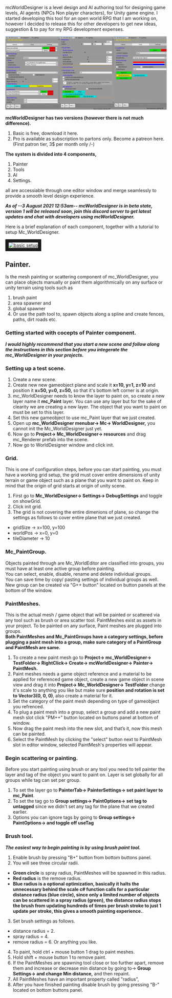 mcWorldDesigner is a level design and AI authoring tool for designing game levels, AI agents (NPCs Non player characters), for Unity game engine.
I started developing this tool for an open world RPG that I am working on, however I decided to release this for other developers to get new ideas, suggestion & to pay for my RPG development expenses. 

![alt text](https://github.com/DreamBirdXx/mcWorldDesigner/blob/main/images/main.jpg "Logo Title Text 1")

**mcWorldDesigner has two versions (however there is not much difference).**
1. Basic is free, download it here.
2. Pro is available as subscription to partons only. Become a patreon here. (First patron tier, 3$ per month only /-)

**The system is divided into 4 components,**
1. Painter
2. Tools
3. AI
4. Settings.

all are accessiable through one editor window and merge seamlessly to provide a smooth level design experience.

**_As of --3 August 2021 12:53am-- mcWorldDesigner is in beta state, version 1 will be released soon, join this discord server to get latest updates and chat with developers using mcWorldDesigner._**

Here is a brief explanation of each component, together with a tutorial to setup Mc_WorldDesigner.

<a href="https://youtu.be/711mmytbcls" target="_blank"><img src="http://img.youtube.com/vi/YOUTUBE_VIDEO_ID_HERE/0.jpg" 
alt="basic setup" width="240" height="180" border="10" /></a>

## Painter.
Is the mesh painting or scattering component of mc_WorldDesigner, you can place objects manually or paint them algorithmically on any surface or unity terrain using tools such as
1. brush paint
2. area spawner and 
3. global spawner
4. Or use the path tool to, spawn objects along a spline and create fences, paths, dirt roads etc.

### Getting started with cocepts of Painter component.

**_I would highly recommend that you start a new scene and follow along the instructions in this section before you integerate the mc_WorldDesigner in your projects._**

### Setting up a test scene.
1. Create a new scene.
2. Create new new gameobject plane and scale it **x=10, y=1, z=10** and position it **x=50, y=0, z=50,** so that it's bottom  left corner is at origin.
3. mc_WorldDesigner needs to know the layer to paint on, so create a new layer name it **mc_Paint** layer. You can use any layer but for the sake of clearity we are creating a new layer. The object that you want to paint on must be set to this layer.
4. Set this new gameobject to use mc_Paint layer that we just created.
5. Open up **mc_WorldDesigner menubar-> Mc-> WorldDesigner,** you cannot init the Mc_WorldDesigner just yet.
6. Now go to **Project-> Mc_WorldDesigner-> resources** and drag mc_Renderer prefab into the scene.
7. Now go to WorldDesigner window and click init.

### Grid.
This is one of configuration steps, before you can start painting, you must have a working grid setup, the grid must cover entire dimensions of unity terrain or game object such as a plane that you want to paint on.
   Keep in mind that the origin of grid starts at origin of unity scene.

1. First go to **Mc_WorldDesigner-> Settings-> DebugSettings** and toggle on showGrid.
2. Click init grid.
3. The grid is not covering the entire dimenions of plane, so change the settings as follows to cover entire plane that we just created.
 * gridSize     -> x=100, y=100
 * worldPos     -> x=0,   y=0
 * tileDiameter -> 10

### Mc_PaintGroup.
Objects painted through are Mc_WorldEditor are classified into groups, you must have at least one active group before painting.  
   You can select, enable, disable, rename and delete individual groups.  
   You can save time by copy/ pasting settings of individual groups as well.  
   New group can be created via "G++ button" located on button panels at the bottom of the window.  

### PaintMeshes.
This is the actual mesh / game object that will be painted or scattered via any tool such as brush or area scatter tool. 
   PaintMeshes exist as assets in your project. 
   To be painted on any surface, Paint meshes are plugged into groups.  
   **Both PaintMeshes and Mc_PaintGroups have a category settings, before plugging a paint mesh into a group, make sure category of a PaintGroup and PaintMesh are same.**  

1. To create a new paint mesh go to **Project-> mc_WorldDesigner-> TestFolder-> RightClick-> Create-> mcWorldDesigner-> Painter-> PaintMesh.**
3. Paint meshes needs a game object reference and a material to be applied for referenced game object, create a new game object in scene view and drag it into **Project-> Mc_WorldDesigner-> TestFolder** change it's scale to anything you like but make sure **position and rotation is set to Vector3(0, 0, 0)**, also create a material for it.
4. Set the category of the paint mesh depending on type of gameobject you refrenced.
5. To plug a paint mesh into a group, select a group and add a new paint mesh slot click "PM++" button located on buttons panel at bottom of window.
6. Now drag the paint mesh into the new slot, and that’s it, now this mesh can be painted.
7. Select the PaintMesh by clicking the "select" button next to PaintMesh slot in editor window, selected PaintMesh's properties will appear.

### Begin scattering or painting.
Before you start painting using brush or any tool you need to tell painter the layer and tag of the object you want to paint on.
Layer is set globally for all groups while tag can set per group.

1. To set the layer go to **PainterTab-> PainterSettings-> set paint layer to mc_Paint**.
2. To set the tag go to **Group settings-> PaintOptions-> set tag to untagged** since we didn't set any tag for the plane that we created earlier.
3. Options you can ignore tags by going to **Group settings-> PaintOptions-> and toggle off useTag**

### Brush tool.

**_The easiest way to begin painting is by using brush paint tool._**
1. Enable brush by pressing "B+" button from bottom buttons panel.
2. You will see three circular radii. 
 * **Green circle** is spray radius, PaintMeshes will be spawned in this radius.
 * **Red radius** is the remove radius.
 * **Blue radius is a optional optimization, basically it halts the unnecessary behind the scale c# function calls for a particular distance radius (blue circle), since only a limited number of objects can be scattered in a spray radius (green), the distance radius stops the brush from updating hundreds of times per brush stroke to just 1 update per stroke, this gives a smooth painting experience.**.

3. Set brush settings as follows.
 * distance radius = 2.
 * spray radius = 4.
 * remove radius = 6.
Or anything you like.

4. To paint, hold ctrl + mouse button 1 drag to paint meshes.
5. Hold shift + mouse button 1 to remove paint. 
6. If the PaintMeshes are spawning tool close or too further apart, remove them and increase or decrease min distance by going to-> **Group Settings-> and change Min distance,** and then repaint.
7. All PaintMeshes have an important property called "radius", 
8. After you have finished painting disable brush by going pressing "B-" located on bottom buttons panel. 

